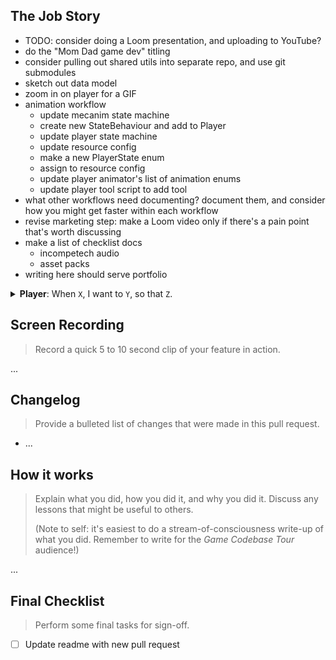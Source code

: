## The Job Story

* TODO: consider doing a Loom presentation, and uploading to YouTube?
* do the "Mom Dad game dev" titling
* consider pulling out shared utils into separate repo, and use git submodules
* sketch out data model
* zoom in on player for a GIF
* animation workflow
    * update mecanim state machine
    * create new StateBehaviour and add to Player
    * update player state machine
    * update resource config
    * make a new PlayerState enum
    * assign to resource config
    * update player animator's list of animation enums
    * update player tool script to add tool
* what other workflows need documenting? document them, and consider how you might get faster within each workflow
* revise marketing step: make a Loom video only if there's a pain point that's worth discussing
* make a list of checklist docs
    * incompetech audio
    * asset packs
* writing here should serve portfolio

<details>
<summary>
<strong>Player</strong>: When <code>X</code>, I want to <code>Y</code>, so that <code>Z</code>.
</summary>

### Notion

> Provide a link to the Notion block corresponding to this job story.
>
> (Sorry folks, these blocks are internal to my Notion workspace!)

> *(link goes here)*

### Deliberate Practice

> Write down one skill that you'd like to improve in this pull request.
>
> **Examples**: Knowledge of a package. A sub-skill, such as creating particle effects. Putting in more hours (effort). Working more efficiently. Time estimation.

> *I want to...*

### Development Checklist

> Run through the following steps to complete your work.

* [ ] **Product requirements and game design**. Flesh these out in the corresponding Notion block. Make sure to consider:
    * [ ] **Model**. What is the user story? (See above.)
    * [ ] **Action**. How does the player perform actions? What inputs are needed?
    * [ ] **Rules**. The underlying mechanics.
    * [ ] **Feedback**. The sensory feedback presented to the player.
* [ ] **First draft**. Implement a working first pass at the problem. Try to think in modules: modify prefabs instead of the entire scene.
* [ ] **Final draft**. Once done, perform a general review of `Files changed` and revise anything that needs to be cleaned up.

### Quality Assurance Checklist

> Ensure that your work adheres to the following principles.

* [ ] **Modular**. Are you touching the scene file? If so, can you limit your changes to prefab files instead?
* [ ] **Editable**. Has any configuration been moved into ScriptableObjects, so that modified values persist even after exiting Play mode?
* [ ] **Debuggable**. Do you have debug views for the prefabs/systems that you are creating?
* [ ] **Learnable**. Consider how the player will learn what you implement in this pull request. Are the affordances appropriately communicated with signifiers?

</details>

## Screen Recording

> Record a quick 5 to 10 second clip of your feature in action.

...

## Changelog

> Provide a bulleted list of changes that were made in this pull request.

* ...

## How it works

> Explain what you did, how you did it, and why you did it. Discuss any lessons that might be useful to others.
>
> (Note to self: it's easiest to do a stream-of-consciousness write-up of what you did. Remember to write for the *Game Codebase Tour* audience!)

...

## Final Checklist

> Perform some final tasks for sign-off. 

* [ ] Update readme with new pull request
